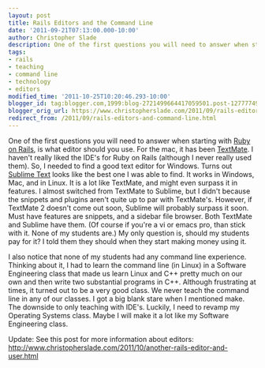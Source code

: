 ```yaml
---
layout: post
title: Rails Editors and the Command Line
date: '2011-09-21T07:13:00.000-10:00'
author: Christopher Slade
description: One of the first questions you will need to answer when starting with Ruby on Rails, is what editor should you use.
tags:
- rails
- teaching
- command line
- technology
- editors
modified_time: '2011-10-25T10:20:46.293-10:00'
blogger_id: tag:blogger.com,1999:blog-2721499664417059501.post-1277774929765172761
blogger_orig_url: https://www.christopherslade.com/2011/09/rails-editors-and-command-line.html
redirect_from: /2011/09/rails-editors-and-command-line.html
---
```


One of the first questions you will need to answer when starting with [Ruby on Rails](http://rubyonrails.org/), is what editor should you use.  For the mac, it has been [TextMate](http://macromates.com/).  I haven't really liked the IDE's for Ruby on Rails (although I never really used them).  So, I needed to find a good text editor for Windows.  Turns out [Sublime Text](http://www.sublimetext.com/2) looks like the best one I was able to find.  It works in Windows, Mac, and in Linux.  It is a lot like TextMate, and might even surpass it in features.  I almost switched from TextMate to Sublime, but I didn't because the snippets and plugins aren't quite up to par with TextMate's.  However, if TextMate 2 doesn't come out soon, Sublime will probably surpass it soon.  Must have features are snippets, and a sidebar file browser.  Both TextMate and Sublime have them.  (Of  course if you're a vi or emacs pro, than stick with it.  None of my students are.)  My only question is, should my students pay for it?  I told them they should when they start making money using it.

I also notice that none of my students had any command line experience.  Thinking about it, I had to learn the command line (in Linux) in a Software Engineering class that made us learn Linux and C++ pretty much on our own and then write two substantial programs in C++.  Although frustrating at times, it turned out to be a very good class.  We never teach the command line in any of our classes.  I got a big blank stare when I mentioned make. The downside to only teaching with IDE's.  Luckily, I need to revamp my Operating Systems class.  Maybe I will make it a lot like my Software Engineering class.

Update:
See this post for more information about editors: http://www.christopherslade.com/2011/10/another-rails-editor-and-user.html